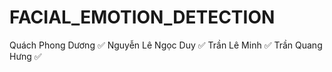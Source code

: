 # FACIAL_EMOTION_DETECTION
Quách Phong Dương ✅
Nguyễn Lê Ngọc Duy ✅
Trần Lê Minh ✅
Trần Quang Hưng ✅
